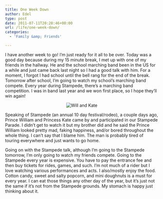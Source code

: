```yaml
---
title: One Week Down
author: Edel
type: post
date: 2011-07-11T20:28:46+00:00
url: /life/one-week-down/
categories:
  - 'Family &amp; Friends'

---
```

I have another week to go! I&#8217;m just ready for it all to be over. Today was a good day because during my 15 minute break, I met up with one of my friends in the hallway. He and the school marching band been in the US for a while and just came back last night so I had a good talk with him. For a moment, I forgot I had school until the bell rang for the end of the break. Tomorrow after school, I&#8217;m going to watch my school&#8217;s marching band compete. Every year during Stampede, there&#8217;s a marching band competition. I was in band last year and we won first place, so I hope they&#8217;ll win again!

<div align="center">
  <img src="http://img696.imageshack.us/img696/822/59147869910547cb805d.jpg" alt="Will and Kate" />
</div>

Speaking of Stampede (an annual 10 day festival/rodeo), a couple days ago, Prince William and Princess Kate came by and participated in our Stampede Parade. I didn&#8217;t get to watch it but my brother did and he said the Prince William looked pretty mad, faking happiness, and/or bored throughout the whole thing. I can&#8217;t say that I blame him. The man is probably tired of touring everywhere and just wants to go home.

Going on with the Stampede talk, although I&#8217;m going to the Stampede tomorrow, I&#8217;m only going to watch my friends compete. Going to the Stampede every year is expensive. You have to pay the entrance fee and then buy tickets for rides, games, and such. I&#8217;m not much of a rider but I love watching various performances and acts. I also/mostly enjoy the food. Cotton candy, sweet and salty popcorn, and mini doughnuts is a must for every year. I can eat those things any other day of the year, but it&#8217;s just not the same if it&#8217;s not from the Stampede grounds. My stomach is happy just thinking about it.

<ol class="footnote">
</ol>